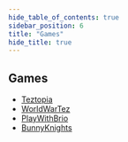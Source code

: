 ```yaml
---
hide_table_of_contents: true
sidebar_position: 6
title: "Games"
hide_title: true
---
```

## Games

* [Teztopia](https://tezotop.io/%20)
* [WorldWarTez](https://www.worldwartez.com/%20)
* [PlayWithBrio](https://playwithbrio.com/home%20)
* [BunnyKnights](https://www.bunnyknights.com/%20)

